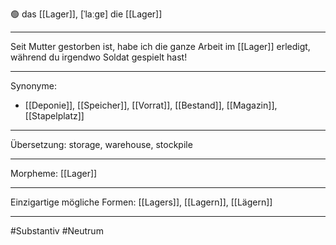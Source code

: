 🟢 das [[Lager]], [ˈlaːɡɐ]
die [[Lager]]


---
Seit Mutter gestorben ist, habe ich die ganze Arbeit im [[Lager]] erledigt, während du irgendwo Soldat gespielt hast!

---
Synonyme:
- [[Deponie]], [[Speicher]], [[Vorrat]], [[Bestand]], [[Magazin]], [[Stapelplatz]]

---
Übersetzung: storage, warehouse, stockpile

---
Morpheme:
[[Lager]]

---
Einzigartige mögliche Formen: [[Lagers]], [[Lagern]], [[Lägern]]

---
#Substantiv #Neutrum